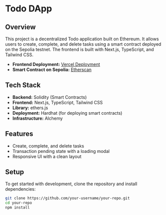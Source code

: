 # Todo DApp

## Overview

This project is a decentralized Todo application built on Ethereum. It allows users to create, complete, and delete tasks using a smart contract deployed on the Sepolia testnet. The frontend is built with Next.js, TypeScript, and Tailwind CSS.

- **Frontend Deployment:** [Vercel Deployment](https://todo-dapp-6ygz-fo0da9x8z-dgiaccos-projects.vercel.app/)
- **Smart Contract on Sepolia:** [Etherscan](https://sepolia.etherscan.io/address/0xe28e02D810Aa70Ac72BBD9Ae28239B7Ff3917205)

## Tech Stack

- **Backend:** Solidity (Smart Contracts)
- **Frontend:** Next.js, TypeScript, Tailwind CSS
- **Library:** ethers.js
- **Deployment:** Hardhat (for deploying smart contracts)
- **Infrastructure:** Alchemy

## Features

- Create, complete, and delete tasks
- Transaction pending state with a loading modal
- Responsive UI with a clean layout

## Setup

To get started with development, clone the repository and install dependencies:

```bash
git clone https://github.com/your-username/your-repo.git
cd your-repo
npm install
